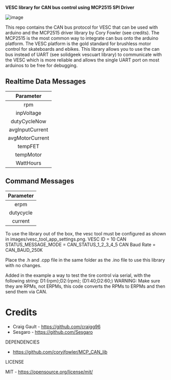 **VESC library for CAN bus control using MCP2515 SPI Driver**

![image](https://github.com/craigg96/vesc_can_bus_arduino/blob/main/images/header.png?raw=true "Header")

This repo contains the CAN bus protocol for VESC that can be used with arduino and the MCP2515 driver library by Cory Fowler (see credits).
The MCP2515 is the most common way to integrate can bus onto the arduino platform. The VESC platform is the gold standard for brushless motor control for skateboards and ebikes. This library allows you to use the can bus instead of UART (see solidgeek vescuart library) to communicate with the VESC which is more reliable and allows the single UART port on most arduinos to be free for debugging.  

## Realtime Data Messages
|     Parameter     |
|:-----------------:|
|        rpm        |
|     inpVoltage    |
|    dutyCycleNow   |
|  avgInputCurrent  |
|  avgMotorCurrent  |
|      tempFET      |
|     tempMotor     |
|     WattHours     |

## Command Messages
|     Parameter     |
|:-----------------:|
|        erpm       |
|      dutycycle    |
|       current     |

To use the library out of the box, the vesc tool must be configured as shown in images/vesc_tool_app_settings.png.
VESC ID = 10
CAN STATUS_MESSAGE_MODE = CAN_STATUS_1_2_3_4_5
CAN Baud Rate = CAN_BAUD_250K

Place the .h and .cpp file in the same folder as the .ino file to use this library with no changes.

Added in the example a way to test the tire control via serial, with the following string: D1:{rpm};D2:{rpm}; (D1:40;D2:60;)
WARNING: Make sure they are RPMs, not ERPMs, this code converts the RPMs to ERPMs and then send them via CAN.

# Credits

* Craig Gault - https://github.com/craigg96
* Sesgaro - https://github.com/Sesgaro

DEPENDENCIES

* https://github.com/coryjfowler/MCP_CAN_lib

LICENSE

MIT - https://opensource.org/license/mit/
